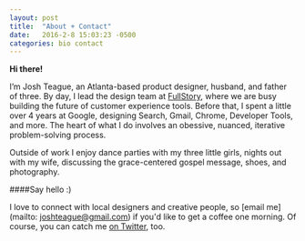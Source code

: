 ```yaml
---
layout: post
title:  "About + Contact"
date:   2016-2-8 15:03:23 -0500
categories: bio contact
---
```

**Hi there!**

I’m Josh Teague, an Atlanta-based product designer, husband, and father of three. By day, I lead the design team at [FullStory](//www.fullstory.com), where we are busy building the future of customer experience tools. Before that, I spent a little over 4 years at <span class='g'>G</span><span class='o1'>o</span><span class='o2'>o</span><span class='g'>g</span><span class='l'>l</span><span class='o1'>e</span>, designing Search, Gmail, Chrome, Developer Tools, and more. The heart of what I do involves an obessive, nuanced, iterative problem-solving process.

Outside of work I enjoy dance parties with my three little girls, nights out with my wife, discussing the grace-centered gospel message, shoes, and photography.

####Say hello :)

I love to connect with local designers and creative people, so [email me](mailto: joshteague@gmail.com) if you'd like to get a coffee one morning. Of course, you can catch me [on Twitter](//www.twitter.com/joshteague), too.